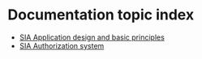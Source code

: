 # Documentation topic index

* [SIA Application design and basic principles](topics/application-design.md)
* [SIA Authorization system](topics/sia-authorization.md)
